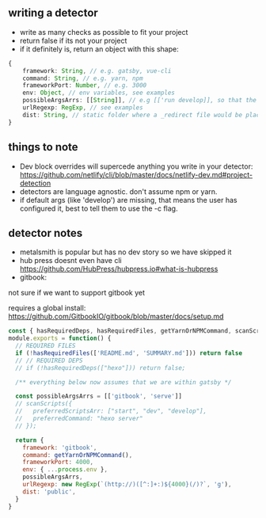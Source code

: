 ## writing a detector

- write as many checks as possible to fit your project
- return false if its not your project
- if it definitely is, return an object with this shape:

```ts
{
    framework: String, // e.g. gatsby, vue-cli
    command: String, // e.g. yarn, npm
    frameworkPort: Number, // e.g. 3000
    env: Object, // env variables, see examples
    possibleArgsArrs: [[String]], // e.g [['run develop]], so that the combined command is 'npm run develop', but we allow for multiple
    urlRegexp: RegExp, // see examples
    dist: String, // static folder where a _redirect file would be placed, e.g. 'public' or 'static'. NOT the build output folder
}
```

## things to note

- Dev block overrides will supercede anything you write in your detector: https://github.com/netlify/cli/blob/master/docs/netlify-dev.md#project-detection
- detectors are language agnostic. don't assume npm or yarn.
- if default args (like 'develop') are missing, that means the user has configured it, best to tell them to use the -c flag.

## detector notes

- metalsmith is popular but has no dev story so we have skipped it
- hub press doesnt even have cli https://github.com/HubPress/hubpress.io#what-is-hubpress
- gitbook:

not sure if we want to support gitbook yet

requires a global install: https://github.com/GitbookIO/gitbook/blob/master/docs/setup.md

```js
const { hasRequiredDeps, hasRequiredFiles, getYarnOrNPMCommand, scanScripts } = require('./utils/jsdetect')
module.exports = function() {
  // REQUIRED FILES
  if (!hasRequiredFiles(['README.md', 'SUMMARY.md'])) return false
  // // REQUIRED DEPS
  // if (!hasRequiredDeps(["hexo"])) return false;

  /** everything below now assumes that we are within gatsby */

  const possibleArgsArrs = [['gitbook', 'serve']]
  // scanScripts({
  //   preferredScriptsArr: ["start", "dev", "develop"],
  //   preferredCommand: "hexo server"
  // });

  return {
    framework: 'gitbook',
    command: getYarnOrNPMCommand(),
    frameworkPort: 4000,
    env: { ...process.env },
    possibleArgsArrs,
    urlRegexp: new RegExp(`(http://)([^:]+:)${4000}(/)?`, 'g'),
    dist: 'public',
  }
}
```
